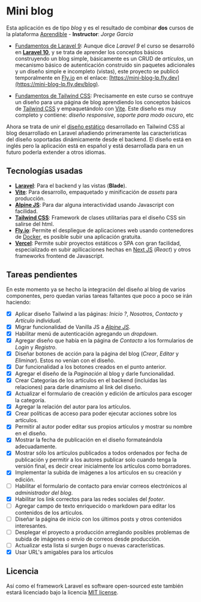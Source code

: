# Mini blog

Esta aplicación es de tipo *blog* y es el resultado de combinar **dos** cursos de la plataforma [Aprendible](https://aprendible.com/) - **Instructor**: *Jorge García*

- [Fundamentos de Laravel 9](https://aprendible.com/series/fundamentos-de-laravel-9): Aunque dice *Laravel 9* el curso se desarrolló en **[Laravel 10](https://laravel.com/docs/10.x)**, y se trata de aprender los conceptos básicos construyendo un blog simple, básicamente es un CRUD de *artículos*, un mecanismo básico de autenticación construido sin paquetes adicionales y un diseño simple e incompleto (vistas), este proyecto se publicó temporalmente en [Fly.io](https://fly.io/) en el enlace: [https://mini-blog-lp.fly.dev](https://mini-blog-lp.fly.dev/blog).

- [Fundamentos de Tailwind CSS](https://aprendible.com/series/tailwindcss): Precisamente en este curso se contruye un diseño para una página de blog aprendiendo los conceptos básicos de [Tailwind CSS](https://tailwindcss.com/) y empaquetándolo con [Vite](https://vitejs.dev/). Este diseño es muy completo y contiene: *diseño responsive*, *soporte para modo oscuro*, etc

Ahora se trata de unir el [diseño estático](https://tailwindcss-template-drab.vercel.app/) desarrollado en Tailwind CSS al blog desarrollado en Laravel añadiendo primeramente las caracteristicas del diseño soportadas dinámicamente desde el backend. El diseño está en inglés pero la aplicación está en español y está desarrollada para en un futuro poderla extender a otros idiomas.

## Tecnologías usadas

- **[Laravel](https://laravel.com/)**: Para el backend y las vistas (**Blade**).
- **[Vite](https://vitejs.dev/)**: Para desarrollo, empaquetado y minificación de *assets* para producción.
- **[Alpine JS](https://alpinejs.dev/)**: Para dar alguna interactividad usando Javascript con facilidad.
- **[Tailwind CSS](https://tailwindcss.com/)**: Framework de clases utilitarias para el diseño CSS sin salirse del html.
- **[Fly.io](https://fly.io/)**: Permite el despliegue de aplicaciones web usando contenedores de [Docker](https://www.docker.com/), es posible subir una aplicación gratuita.
- **[Vercel](https://vercel.com/)**: Permite subir proyectos estáticos o SPA con gran facilidad, especializado en subir apllicaciones hechas en [Next JS](https://vercel.com/) (*React*) y otros frameworks frontend de Javascript.

## Tareas pendientes

En este momento ya se hecho la integración del diseño al blog de varios componentes, pero quedan varias tareas faltantes que poco a poco se irán haciendo:

- [x] Aplicar diseño Tailwind a las páginas: *Inicio ?*, *Nosotros*, *Contacto* y *Artículo individual*.
- [x] Migrar funcionalidad de Vanilla JS a *[Alpine JS](https://alpinejs.dev/)*.
- [x] Habilitar menú de autenticación agregando un *dropdown*.
- [x] Agregar diseño que había en la página de *Contacto* a los formularios de *Login* y *Registro*.
- [x] Diseñar botones de acción para la página del blog (*Crear*, *Editar* y *Eliminar*). Estos no venían con el diseño.
- [x] Dar funcionalidad a los botones creados en el punto anterior.
- [x] Agregar el diseño de la *Paginación* al blog y darle funcionalidad.
- [x] Crear Categorías de los artículos en el backend (incluidas las relaciones) para darle dinamismo al link del diseño.
- [x] Actualizar el formulario de creación y edición de artículos para escoger la categoría.
- [x] Agregar la relación del autor para los artículos.
- [x] Crear políticas de acceso para poder ejecutar acciones sobre los artículos.
- [x] Permitir al autor poder editar sus propios artículos y mostrar su nombre en el diseño.
- [x] Mostrar la fecha de publicación en el diseño formateándola adecuadamente.
- [x] Mostrar sólo los artículos publicados a todos ordenados por fecha de publicación y permitir a los autores publicar solo cuando tenga la versión final, es decir crear inicialmente los artículos como borradores.
- [x] Implementar la subida de imágenes a los artículos en su creación y edición.
- [ ] Habilitar el formulario de contacto para enviar correos electrónicos al *administrador del blog*.
- [x] Habilitar los link correctos para las redes sociales del *footer*.
- [ ] Agregar campo de texto enriquecido o markdown para editar los contenidos de los artículos.
- [ ] Diseñar la página de inicio con los últimos posts y otros contenidos interesantes.
- [ ] Desplegar el proyecto a producción arreglando posibles problemas de subida de imágenes o envío de correos desde producción.
- [ ] Actualizar esta lista si surgen *bugs* o nuevas características.
- [x] Usar URL's amigables para los artículos

## Licencia

Así como el framework Laravel es software open-sourced este también estará licenciado bajo la licencia [MIT license](https://opensource.org/licenses/MIT).
